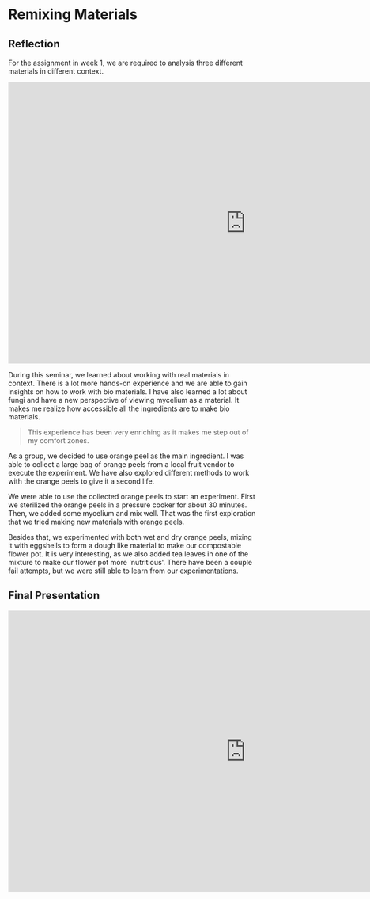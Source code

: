 
# Remixing Materials

## Reflection

For the assignment in week 1, we are required to analysis three different materials in different context.

<iframe src="https://docs.google.com/presentation/d/e/2PACX-1vQAHABqgUAV4a_jfrQhRio2evqp2lXR1jgVY96HeP1bBBsnX1OU417NRLz--e099smDvvW_7JlhwJeO/embed?start=true&loop=true&delayms=5000" frameborder="0" width="960" height="569" allowfullscreen="true" mozallowfullscreen="true" webkitallowfullscreen="true"></iframe>

During this seminar, we learned about working with real materials in context. There is a lot more hands-on experience and we are able to gain insights on how to work with bio materials. I have also learned a lot about fungi and have a new perspective of viewing mycelium as a material. It makes me realize how accessible all the ingredients are to make bio materials. 

>This experience has been very enriching as it makes me step out of my comfort zones.
 
As a group, we decided to use orange peel as the main ingredient. I was able to collect a large bag of orange peels from a local fruit vendor to execute the experiment. We have also explored different methods to work with the orange peels to give it a second life.

We were able to use the collected orange peels to start an experiment. First we sterilized the orange peels in a pressure cooker for about 30 minutes. Then, we added some mycelium and mix well. That was the first exploration that we tried making new materials with orange peels.

Besides that, we experimented with both wet and dry orange peels, mixing it with eggshells to form a dough like material to make our compostable flower pot. It is very interesting, as we also added tea leaves in one of the mixture to make our flower pot more 'nutritious'. There have been a couple fail attempts, but we were still able to learn from our experimentations.

## Final Presentation

<iframe src="https://docs.google.com/presentation/d/e/2PACX-1vQjwELS_tVeeGxQCWpacXyekfA70PH8oJnDA69kNYzHA8wr1SCJGlHVOQb0-5qvoaGbVi8SWo8l4Ip1/embed?start=true&loop=true&delayms=5000" frameborder="0" width="960" height="569" allowfullscreen="true" mozallowfullscreen="true" webkitallowfullscreen="true"></iframe>